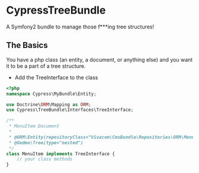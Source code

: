 CypressTreeBundle
=================

A Symfony2 bundle to manage those f***ing tree structures!

The Basics
----------

You have a php class (an entity, a document, or anything else) and you want it to be a part of a tree structure.

* Add the TreeInterface to the class

```php
<?php
namespace Cypress\MyBundle\Entity;

use Doctrine\ORM\Mapping as ORM;
use Cypress\TreeBundle\Interfaces\TreeInterface;

/**
 * MenuItem Document
 *
 * @ORM\Entity(repositoryClass="Vivacom\CmsBundle\Repositories\ORM\MenuItemRepository")
 * @Gedmo\Tree(type="nested")
 */
class MenuItem implements TreeInterface {
    // your class methods
}
```

